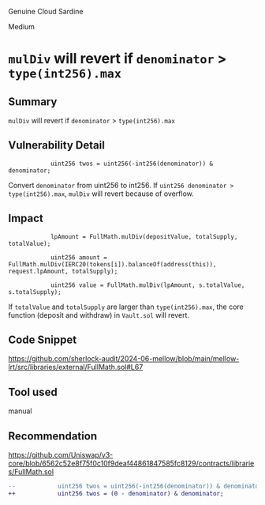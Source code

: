 Genuine Cloud Sardine

Medium

# `mulDiv` will revert if `denominator` > `type(int256).max`

## Summary
`mulDiv` will revert if `denominator` > `type(int256).max`
## Vulnerability Detail
```solidity
            uint256 twos = uint256(-int256(denominator)) & denominator;
```
Convert `denominator` from uint256 to int256. If `uint256 denominator > type(int256).max`, `mulDiv` will revert because of overflow.
## Impact
```solidiy
            lpAmount = FullMath.mulDiv(depositValue, totalSupply, totalValue);
```
```solidity
            uint256 amount = FullMath.mulDiv(IERC20(tokens[i]).balanceOf(address(this)), request.lpAmount, totalSupply);
```
```solidity
            uint256 value = FullMath.mulDiv(lpAmount, s.totalValue, s.totalSupply);
```
If `totalValue` and `totalSupply` are larger than `type(int256).max`, the core function (deposit and withdraw) in `Vault.sol` will revert.
## Code Snippet
https://github.com/sherlock-audit/2024-06-mellow/blob/main/mellow-lrt/src/libraries/external/FullMath.sol#L67
## Tool used
manual
## Recommendation
https://github.com/Uniswap/v3-core/blob/6562c52e8f75f0c10f9deaf44861847585fc8129/contracts/libraries/FullMath.sol
```diff
--            uint256 twos = uint256(-int256(denominator)) & denominator;
++            uint256 twos = (0 - denominator) & denominator;
```